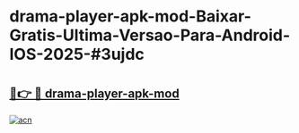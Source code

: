 # drama-player-apk-mod-Baixar-Gratis-Ultima-Versao-Para-Android-IOS-2025-#3ujdc

# <h2><a href="https://ainizakaria.my?title=drama-player-apk-mod&ref=22M">🔗👉 🔴 drama-player-apk-mod</a></h2>

[![acn](https://github.com/user-attachments/assets/0f9c940e-d8b0-45ae-aac7-cd30a18b3e1c)](https://ainizakaria.my?title=drama-player-apk-mod&ref=22M)

